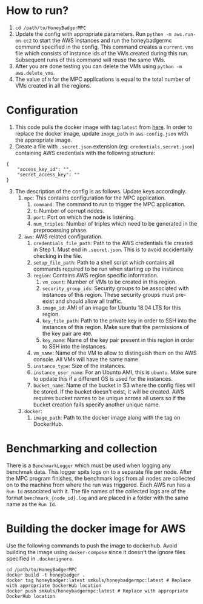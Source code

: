 # How to run?
1. `cd /path/to/HoneyBadgerMPC`
2. Update the config with appropriate parameters. Run `python -m aws.run-on-ec2` to start the AWS instances and run the honeybadgermc command specified in the config. This command creates a `current.vms` file which consists of instance ids of the VMs created during this run. Subsequent runs of this command will reuse the same VMs.
3. After you are done testing you can delete the VMs using `python -m aws.delete_vms`.
4. The value of `N` for the MPC applications is equal to the total number of VMs created in all the regions.

# Configuration
1. This code pulls the docker image with tag:`latest` from [here](https://hub.docker.com/r/smkuls/honeybadgermpc/tags/). In order to replace the docker image, update `image_path` in `aws-config.json` with the appropriate image.
2. Create a file with `.secret.json` extension (eg: `credentials.secret.json`) containing AWS credentials with the following structure:
```
{
    "access_key_id": "",
    "secret_access_key": ""
}
```
3. The description of the config is as follows. Update keys accordingly.
    1. `mpc`: This contains configuration for the MPC application.
        1. `command`: The command to run to trigger the MPC application.
        2. `t`: Number of corrupt nodes.
        3. `port`: Port on which the node is listening.
        4. `num_triples`: Number of triples which need to be generated in the preprocessing phase.
    2. `aws`: AWS related configuration.
        1. `credentials_file_path`: Path to the AWS credentials file created in Step 1. Must end in `.secret.json`. This is to avoid accidentally checking in the file.
        2. `setup_file_path`: Path to a shell script which contains all commands required to be run when starting up the instance.
        3. `region`: Contains AWS region specific information.
            1. `vm_count`: Number of VMs to be created in this region.
            2. `security_group_ids`: Security groups to be associated with instances of this region. These security groups must pre-exist and should allow all traffic.
            3. `image_id`: AMI of an image for Ubuntu 18.04 LTS for this region.
            4. `key_file_path`: Path to the private key in order to SSH into the instances of this region. Make sure that the permissions of the key pair are `400`.
            5. `key_name`: Name of the key pair present in this region in order to SSH into the instances.
        4. `vm_name`: Name of the VM to allow to distinguish them on the AWS console. All VMs will have the same name.
        5. `instance_type`: Size of the instances.
        6. `instance_user_name`: For an Ubuntu AMI, this is `ubuntu`. Make sure to update this if a different OS is used for the instances.
        7. `bucket_name`: Name of the bucket in S3 where the config files will be stored. If the bucket doesn't exist, it will be created. AWS requires bucket names to be unique across all users so if the bucket creation fails specify another unique name.
    3. `docker`:
        1. `image_path`: Path to the docker image along with the tag on DockerHub.


# Benchmarking and collection
There is a `BenchmarkLogger` which must be used when logging any benchmak data. This logger spits logs on to a separate file per node. After the MPC program finishes, the benchmark logs from all nodes are collected on to the machine from where the run was triggered. Each AWS run has a `Run Id` associated with it. The file names of the collected logs are of the format `benchmark_{node_id}.log` and are placed in a folder with the same name as the `Run Id`.

# Building the docker image for AWS
Use the following commands to push the image to dockerhub. Avoid building the image using `docker-compose` since it doesn't the ignore files specified in `.dockerignore`.
```
cd /path/to/HoneyBadgerMPC
docker build -t honeybadger .
docker tag honeybadger:latest smkuls/honeybadgermpc:latest # Replace with appropriate DockerHub location
docker push smkuls/honeybadgermpc:latest # Replace with appropriate DockerHub location

```